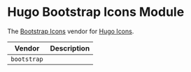 # Hugo Bootstrap Icons Module

The [Bootstrap Icons](https://icons.getbootstrap.com/) vendor for [Hugo Icons](https://github.com/razonyang/hugo-mod-icons).

| Vendor | Description
|---|---
| `bootstrap` |

